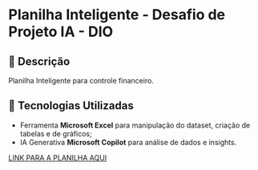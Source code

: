 # Planilha Inteligente - Desafio de Projeto IA - DIO

## 📒 Descrição
Planilha Inteligente para controle financeiro.

## 🤖 Tecnologias Utilizadas
- Ferramenta **Microsoft Excel** para manipulação do dataset, criação de tabelas e de gráficos;
- IA Generativa **Microsoft Copilot** para análise de dados e insights.

[LINK PARA A PLANILHA AQUI](https://github.com/akmazurok/dio-ia-generativa-planilha/blob/main/Planilha_DIO.xlsx)

